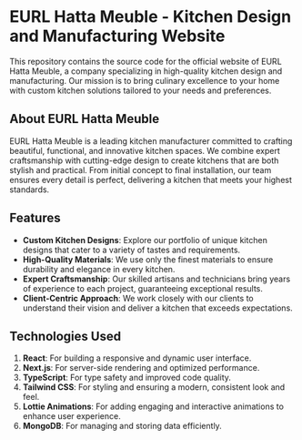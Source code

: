 # EURL Hatta Meuble - Kitchen Design and Manufacturing Website

This repository contains the source code for the official website of EURL Hatta Meuble, a company specializing in high-quality kitchen design and manufacturing. Our mission is to bring culinary excellence to your home with custom kitchen solutions tailored to your needs and preferences.

## About EURL Hatta Meuble

EURL Hatta Meuble is a leading kitchen manufacturer committed to crafting beautiful, functional, and innovative kitchen spaces. We combine expert craftsmanship with cutting-edge design to create kitchens that are both stylish and practical. From initial concept to final installation, our team ensures every detail is perfect, delivering a kitchen that meets your highest standards.

## Features

- **Custom Kitchen Designs**: Explore our portfolio of unique kitchen designs that cater to a variety of tastes and requirements.
- **High-Quality Materials**: We use only the finest materials to ensure durability and elegance in every kitchen.
- **Expert Craftsmanship**: Our skilled artisans and technicians bring years of experience to each project, guaranteeing exceptional results.
- **Client-Centric Approach**: We work closely with our clients to understand their vision and deliver a kitchen that exceeds expectations.

## Technologies Used

1. **React**: For building a responsive and dynamic user interface.
2. **Next.js**: For server-side rendering and optimized performance.
3. **TypeScript**: For type safety and improved code quality.
4. **Tailwind CSS**: For styling and ensuring a modern, consistent look and feel.
5. **Lottie Animations**: For adding engaging and interactive animations to enhance user experience.
6. **MongoDB**: For managing and storing data efficiently.
